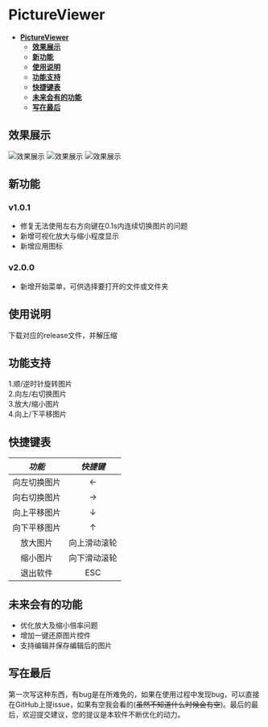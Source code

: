 # **PictureViewer**
- [**PictureViewer**](#pictureviewer)
  - [**效果展示**](#效果展示)
  - [**新功能**](#新功能)
  - [**使用说明**](#使用说明)
  - [**功能支持**](#功能支持)
  - [**快捷键表**](#快捷键表)
  - [**未来会有的功能**](#未来会有的功能)
  - [**写在最后**](#写在最后)

## **效果展示**
![效果展示](https://ghproxy.com/https://github.com/Lptr-byte/PictureViewer/blob/main/Show/UI.png "效果展示")
![效果展示](https://ghproxy.com/https://github.com/Lptr-byte/PictureViewer/blob/main/Show/UI&FileDialog.png "效果展示")
![效果展示](https://ghproxy.com/https://github.com/Lptr-byte/PictureViewer/blob/main/Show/Show.png "效果展示")

## **新功能**
### v1.0.1
* 修复无法使用左右方向键在0.1s内连续切换图片的问题
* 新增可视化放大与缩小程度显示
* 新增应用图标
### v2.0.0
* 新增开始菜单，可供选择要打开的文件或文件夹

## **使用说明**
下载对应的release文件，并解压缩

## **功能支持**
1.顺/逆时针旋转图片</br>
2.向左/右切换图片</br>
3.放大/缩小图片</br>
4.向上/下平移图片

## **快捷键表**
| *功能*    | *快捷键*  |
|:--------:|:--------:|
|向左切换图片|   ←      |
|向右切换图片|→         |
|向上平移图片|↓         |
|向下平移图片|↑         |
|放大图片   |向上滑动滚轮|
|缩小图片   |向下滑动滚轮|
|退出软件   |ESC       |

## **未来会有的功能**
* 优化放大及缩小倍率问题
* 增加一键还原图片控件
* 支持编辑并保存编辑后的图片

## **写在最后**
第一次写这种东西，有bug是在所难免的，如果在使用过程中发现bug，可以直接在GitHub上提issue，如果有空我会看的(~~虽然不知道什么时候会有空~~)。最后的最后，欢迎提交建议，您的提议是本软件不断优化的动力。
